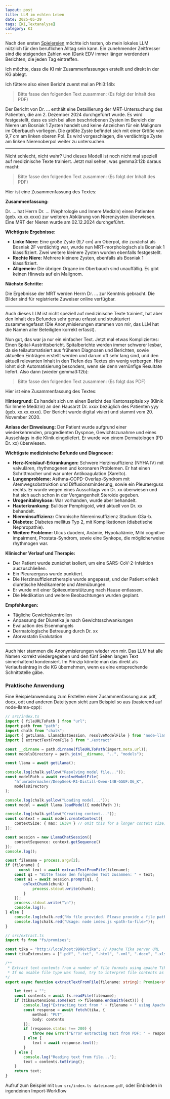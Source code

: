 ```yaml
---
layout: post
title: LLM im echten Leben
date: 2025-05-29
tags: [KI,Textanalyse]
category: KI
---
```


Nach den ersten [Spielereien](/2025/05/llm2) möchte ich testen, ob mein lokales LLM nützlich für den beruflichen Alltag sein kann. Ein zunehmender Zeitfresser sind die steigenden Zahlen von (Dank EDV immer länger werdenden) Berichten, die jeden Tag eintreffen.

Ich möchte, dass die KI mir Zusammenfassungen erstellt und direkt in der KG ablegt.

Ich füttere also einen Bericht zuerst mal an Phi3:14b:

> Bitte fasse den folgenden Text zusammen:  (Es folgt der Inhalt des PDF)

Der Bericht von Dr. ... enthält eine Detaillierung der MRT-Untersuchung des Patienten, die am 2. Dezember 2024 durchgeführt wurde. Es wird  festgestellt, dass es sich bei allen beschriebenen Zysten im Bereich der Nieren um Bosniak 1 Zysten handelt und keine Anzeichen für ein Malignom im  Oberbauch vorliegen. Die größte Zyste befindet sich mit einer Größe von 9,7 cm am linken oberen Pol. Es wird vorgeschlagen, die verdächtige Zyste am linken Nierenoberpol weiter zu untersuchen.

-----------

Nicht schlecht, nicht wahr? Und dieses Modell ist noch nicht mal speziell auf medizinische Texte trainiert. Jetzt mal sehen, was gemma3:12b daraus macht:


> Bitte fasse den folgenden Text zusammen:  (Es folgt der Inhalt des PDF)

Hier ist eine Zusammenfassung des Textes:

**Zusammenfassung:**

Dr. ... hat Herrn Dr. ... (Nephrologie und Innere Medizin) einen Patienten (geb. xx.xx.xxxx) 
zur weiteren Abklärung von Nierenzysten überwiesen. Eine MRT der Nieren wurde am 02.12.2024 durchgeführt.

**Wichtigste Ergebnisse:**

*   **Linke Niere:** Eine große Zyste (9,7 cm) am Oberpol, die zunächst als Bosniak 2F verdächtig war, wurde nun MRT-morphologisch als Bosniak 1 
klassifiziert. Zwei weitere kleinere Zysten wurden ebenfalls festgestellt.
*   **Rechte Niere:** Mehrere kleinere Zysten, ebenfalls als Bosniak 1 klassifiziert.
*   **Allgemein:** Die übrigen Organe im Oberbauch sind unauffällig. Es gibt keinen Hinweis auf ein Malignom.

**Nächste Schritte:**

Die Ergebnisse der MRT werden Herrn Dr. ... zur Kenntnis gebracht. Die Bilder sind für registrierte Zuweiser online verfügbar.

----------------

Auch dieses LLM ist nicht speziell auf medizinische Texte trainiert, hat aber den Inhalt des Befundes sehr genau erfasst und strukturiert zusammengefasst (Die Anonymisierungen stammen von mir, das LLM hat die Namen aller Beteiligten korrekt erfasst).

Nun gut, das war ja nur ein einfacher Text. Jetzt mal etwas Kompliziertes: Einen Spital-Austrittsbericht. Spitalberichte werden immer schwerer lesbar, da sie teilautomatisiert aus früheren Diagnosen und Berichten, sowie aktuellen Einträgen erstellt werden und darum oft sehr lang sind, und den aktuell relevanten Inhalt in den Tiefen des Textes ein wenig verbergen. Hier lohnt sich Automatisierung besonders, wenn sie denn vernünfige Resultate liefert. Also dann (wieder gemma3:12b):

> Bitte fasse den folgenden Text zusammen: (Es folgt das PDF)

Hier ist eine Zusammenfassung des Textes:

**Hintergrund:**
Es handelt sich um einen Bericht des Kantonsspitals xy (Klinik für Innere Medizin) an den Hausarzt Dr. xxxx bezüglich des Patienten 
yyy (geb. xx.xx.xxxx). Der Bericht wurde digital visiert und stammt vom 20. November 2020.

**Anlass der Einweisung:**
Der Patient wurde aufgrund einer wiederkehrenden, progredienten Dyspnoe, Gewichtszunahme und eines Ausschlags in die Klinik eingeliefert. Er wurde von einem Dermatologen (PD Dr. xx) überwiesen.

**Wichtigste medizinische Befunde und Diagnosen:**

*   **Herz-Kreislauf-Erkrankungen:** Schwere Herzinsuffizienz (NYHA IV) mit valvulären, rhythmogenen und koronaren Problemen. Er hat einen Schrittmacher und war unter Antikoagulation (Xarelto).
*   **Lungenprobleme:** Asthma-COPD-Overlap-Syndrom mit Atemwegsobstruktion und Diffusionsminderung, sowie ein Pleuraerguss rechts. Er wurde wegen eines Ausschlags von Dr. xx überwiesen und hat sich auch schon in der Vergangenheit Steroide gegeben.
*   **Urogenitalmykose:** War vorhanden, wurde aber behandelt.
*   **Hauterkrankung:** Bullöser Pemphigoid, wird aktuell von Dr. xx behandelt.
*   **Niereninsuffizienz:** Chronische Niereninsuffizienz Stadium G3a-b.
*   **Diabetes:** Diabetes mellitus Typ 2, mit Komplikationen (diabetische Nephropathie).
*   **Weitere Probleme:** Ulcus duodeni, Anämie, Hypokaliämie, Mild cognitive impairment, Prostata-Syndrom, sowie eine Synkope, die möglicherweise rhythmogen war.

**Klinischer Verlauf und Therapie:**

*   Der Patient wurde zunächst isoliert, um eine SARS-CoV-2-Infektion auszuschließen.
*   Ein Pleuraerguss wurde punktiert.
*   Die Herzinsuffizienztherapie wurde angepasst, und der Patient erhielt diuretische Medikamente und Atemübungen.
*   Er wurde mit einer Spitexunterstützung nach Hause entlassen.
*   Die Medikation und weitere Beobachtungen wurden geplant.

**Empfehlungen:**

*   Tägliche Gewichtskontrollen
*   Anpassung der Diuretika je nach Gewichtsschwankungen
*   Evaluation des Eisenmangels
*   Dermatologische Betreuung durch Dr. xx
*   Atorvastatin Evalutation

----------------

Auch hier stammen die Anonymisierungen wieder von mir. Das LLM hat alle Namen korrekt wiedergegeben und den fünf Seiten langen Text sinnerhaltend kondensiert. Im Prinzip könnte man das direkt als Verlaufseintrag in die KG übernehmen, wenn es eine entsprechende Schnittstelle gäbe.

### Praktische Anwendung

Eine Beispielanwendung zum Erstellen einer Zusammenfassung aus pdf, docx, odt und anderen Dateitypen sieht zum Beispiel so aus (basierend auf node-llama-cpp):

```typescript
// src/index.ts
import { fileURLToPath } from "url";
import path from "path";
import chalk from "chalk";
import { getLlama, LlamaChatSession, resolveModelFile } from "node-llama-cpp";
import { extractTextFromFile } from "./extract"

const __dirname = path.dirname(fileURLToPath(import.meta.url));
const modelsDirectory = path.join(__dirname, "..", "models");

const llama = await getLlama();

console.log(chalk.yellow("Resolving model file..."));
const modelPath = await resolveModelFile(
    "hf:mradermacher/DeepSeek-R1-Distill-Qwen-14B-GGUF:Q6_K",
    modelsDirectory
);

console.log(chalk.yellow("Loading model..."));
const model = await llama.loadModel({ modelPath });

console.log(chalk.yellow("Creating context..."));
const context = await model.createContext({
    contextSize: { max: 16384 } // omit this for a longer context size, but increased memory usage
});

const session = new LlamaChatSession({
    contextSequence: context.getSequence()
});
console.log();

const filename = process.argv[2];
if (filename) {
      const text = await extractTextFromFile(filename);
    const q1 = "Bitte fasse den folgenden Text zusammen: " + text;
    const a1 = await session.prompt(q1, {
        onTextChunk(chunk) {
            process.stdout.write(chunk);
        }
    });
    process.stdout.write("\n");
    console.log();
} else {
    console.log(chalk.red("No file provided. Please provide a file path as an argument."));
    console.log(chalk.red("Usage: node index.js <path-to-file>"));
}
```


```typescript
// src/extract.ts
import fs from "fs/promises";

const tika = "http://localhost:9998/tika"; // Apache Tika server URL
const tikaExtensions = [".pdf", ".txt", ".html", ".xml", ".docx", ".xlsx", ".pptx", ".odt", ".rtf"];

/**
 * Extract text contents from a number of file formats using apache Tika 
 * If no usable file type was found, try to interpret file contents as Plaintext
*/
export async function extractTextFromFile(filename: string): Promise<string> {

    let text = "";
    const contents = await fs.readFile(filename);
    if (tikaExtensions.some(ext => filename.endsWith(ext))) {
        console.log("Extracting text from " + filename + " using Apache Tika...");
        const response = await fetch(tika, {
            method: "PUT",
            body: contents
        });
        if (response.status !== 200) {
            throw new Error("Error extracting text from PDF: " + response.statusText);
        } else {
            text = await response.text();
        }
    } else {
        console.log("Reading text from file...");
        text = contents.toString();
    }
    return text;
}
```

Aufruf zum Beispiel mit `bun src/index.ts dateiname.pdf`, oder Einbinden in irgendeinen Import-Workflow

